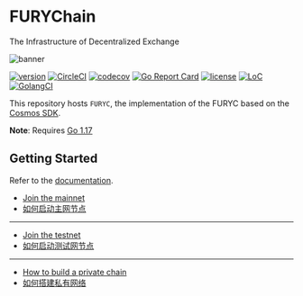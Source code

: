 # FURYChain
The Infrastructure of Decentralized Exchange

![banner](docs/images/chain.png)

[![version](https://img.shields.io/github/tag/gridfx/fxchain.svg)](https://github.com/gridx/gridchain/releases/latest)
[![CircleCI](https://circleci.com/gh/gridfx/fxchain/tree/dev.svg?style=shield)](https://circleci.com/gh/gridfx/fxchain/tree/dev)
[![codecov](https://codecov.io/gh/gridfx/fxchain/branch/master/graph/badge.svg)](https://codecov.io/gh/gridfx/fxchain)
[![Go Report Card](https://goreportcard.com/badge/github.com/gridx/gridchain)](https://goreportcard.com/report/github.com/gridx/gridchain)
[![license](https://img.shields.io/badge/license-Apache%202.0-green)](https://github.com/gridx/gridchain/blob/dev/LICENSE)
[![LoC](https://tokei.rs/b1/github/gridfx/fxchain)](https://github.com/gridx/gridchain)
[![GolangCI](https://golangci.com/badges/github.com/gridx/gridchain.svg)](https://golangci.com/r/github.com/gridx/gridchain)

This repository hosts `FURYC`, the implementation of the FURYC based on the [Cosmos SDK](https://github.com/cosmos/cosmos-sdk).

**Note**: Requires [Go 1.17](https://golang.org/dl/)

## Getting Started
Refer to the [documentation](https://gridchain-docs.readthedocs.io/en/latest/index.html).

- [Join the mainnet](https://github.com/gridx/mainnet/blob/main/README.md)
- [如何启动主网节点](https://forum.fury.club/d/174)
  
___
- [Join the testnet](https://github.com/gridx/testnets/blob/master/README.md)
- [如何启动测试网节点](https://forum.fury.club/d/179)

___
- [How to build a private chain](https://forum.fury.club/d/274-how-to-build-a-private-chain)
- [如何搭建私有网络](https://forum.fury.club/d/273)




